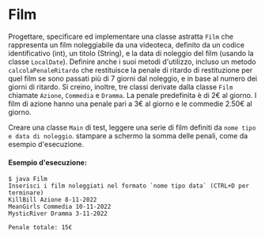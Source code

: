 # Film
 
Progettare, specificare ed implementare una classe astratta `Film` che rappresenta un film noleggiabile da una videoteca, definito da un codice identificativo (int), un titolo (String), e la data di noleggio del film (usando la classe `LocalDate`). Definire anche i suoi metodi d'utilizzo, incluso un metodo `calcolaPenaleRitardo` che restituisce la penale di ritardo di restituzione per quel film se sono passati più di 7 giorni dal noleggio, e in base al numero dei giorni di ritardo. Si creino, inoltre, tre classi derivate dalla classe `Film` chiamate `Azione`, `Commedia` e `Dramma`. La penale predefinita è di 2€ al giorno. I film di azione hanno una penale pari a 3€ al giorno e le commedie 2.50€ al giorno.

Creare una classe `Main` di test, leggere una serie di film definiti da `nome tipo e data di noleggio`. stampare a schermo la somma delle penali, come da esempio d'esecuzione.

#### Esempio d'esecuzione:

```text
$ java Film
Inserisci i film noleggiati nel formato `nome tipo data` (CTRL+D per terminare)
KillBill Azione 8-11-2022
MeanGirls Commedia 10-11-2022
MysticRiver Dramma 3-11-2022

Penale totale: 15€
```
